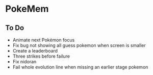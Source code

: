 # PokeMem

## To Do
- Animate next Pokémon focus
- Fix bug not showing all guess pokemon when screen is smaller
- Create a leaderboard
- Three strikes before failure
- Fix nidoran
- Fail whole evolution line when missing an earlier stage pokemon
